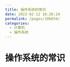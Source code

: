 ```yaml
---
title: 操作系统的常识
date: 2022-02-12 16:26:24
permalink: /pages/10b034/
categories:
  - 计算机
  - 操作系统
---
```

# 操作系统的常识